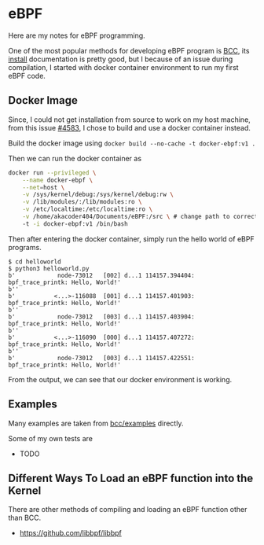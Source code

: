 # eBPF
Here are my notes for eBPF programming.

One of the most popular methods for developing eBPF program is [BCC](https://github.com/iovisor/bcc), 
its [install](https://github.com/iovisor/bcc/blob/master/INSTALL.md) documentation is pretty good, but I because of an issue during compilation, I started with docker container environment to run my first eBPF code.

## Docker Image
Since, I could not get installation from source to work on my host machine, from this issue [#4583](https://github.com/iovisor/bcc/issues/4583#issuecomment-1518069583), I chose to build and use a docker container instead.

Build the docker image using `docker build --no-cache -t docker-ebpf:v1 .`

Then we can run the docker container as
```bash
docker run --privileged \
    --name docker-ebpf \
    --net=host \
    -v /sys/kernel/debug:/sys/kernel/debug:rw \
    -v /lib/modules/:/lib/modules:ro \
	-v /etc/localtime:/etc/localtime:ro \
    -v /home/akacoder404/Documents/eBPF:/src \ # change path to correct path
    -t -i docker-ebpf:v1 /bin/bash
```

Then after entering the docker container, simply run the hello world of eBPF programs.
```
$ cd helloworld
$ python3 helloworld.py
b'            node-73012   [002] d...1 114157.394404: bpf_trace_printk: Hello, World!'
b''
b'           <...>-116088  [001] d...1 114157.401903: bpf_trace_printk: Hello, World!'
b''
b'            node-73012   [003] d...1 114157.403904: bpf_trace_printk: Hello, World!'
b''
b'           <...>-116090  [000] d...1 114157.407272: bpf_trace_printk: Hello, World!'
b''
b'            node-73012   [003] d...1 114157.422551: bpf_trace_printk: Hello, World!'
```

From the output, we can see that our docker environment is working.


## Examples
Many examples are taken from [bcc/examples](https://github.com/iovisor/bcc/tree/master/examples) directly. 

Some of my own tests are 
- TODO


## Different Ways To Load an eBPF function into the Kernel
There are other methods of compiling and loading an eBPF function other than BCC.
- https://github.com/libbpf/libbpf